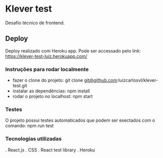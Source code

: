 # Klever test

Desafio técnico de frontend.

## Deploy

Deploy realizado com Heroku app. Pode ser accessado pelo link: https://klever-test-luiz.herokuapp.com/

### Instruções para rodar localmente

- fazer o clone do projeto: git clone git@github.com:luizcarlosvl/klever-test.git
- instalar as dependências: npm install
- rodar o projeto no localhost: npm start

### Testes

O projeto possui testes automaticados que podem ser exectados com o comando: npm run test

### Tecnologias utilizadas

. React.js
. CSS
. React test library
. Heroku

